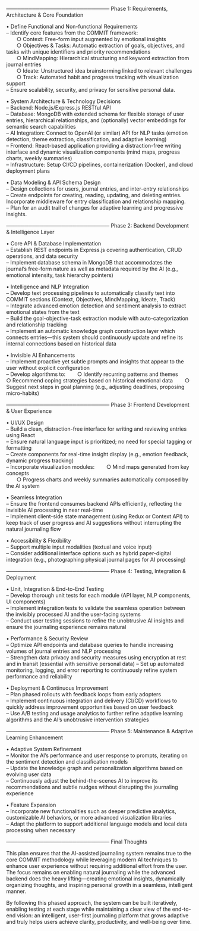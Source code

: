 ──────────────────────────── Phase 1: Requirements, Architecture & Core Foundation

• Define Functional and Non-functional Requirements  
– Identify core features from the COMMIT framework:  
  ○ Context: Free-form input augmented by emotional insights  
  ○ Objectives & Tasks: Automatic extraction of goals, objectives, and tasks with unique identifiers and priority recommendations  
  ○ MindMapping: Hierarchical structuring and keyword extraction from journal entries  
  ○ Ideate: Unstructured idea brainstorming linked to relevant challenges  
  ○ Track: Automated habit and progress tracking with visualization support  
– Ensure scalability, security, and privacy for sensitive personal data.

• System Architecture & Technology Decisions  
– Backend: Node.js/Express.js RESTful API  
– Database: MongoDB with extended schema for flexible storage of user entries, hierarchical relationships, and (optionally) vector embeddings for semantic search capabilities  
– AI Integration: Connect to OpenAI (or similar) API for NLP tasks (emotion detection, theme extraction, classification, and adaptive learning)  
– Frontend: React-based application providing a distraction-free writing interface and dynamic visualization components (mind maps, progress charts, weekly summaries)  
– Infrastructure: Setup CI/CD pipelines, containerization (Docker), and cloud deployment plans

• Data Modeling & API Schema Design  
– Design collections for users, journal entries, and inter-entry relationships  
– Create endpoints for creating, reading, updating, and deleting entries. Incorporate middleware for entry classification and relationship mapping.  
– Plan for an audit trail of changes for adaptive learning and progressive insights.

──────────────────────────── Phase 2: Backend Development & Intelligence Layer

• Core API & Database Implementation  
– Establish REST endpoints in Express.js covering authentication, CRUD operations, and data security  
– Implement database schema in MongoDB that accommodates the journal’s free-form nature as well as metadata required by the AI (e.g., emotional intensity, task hierarchy pointers)

• Intelligence and NLP Integration  
– Develop text processing pipelines to automatically classify text into COMMIT sections (Context, Objectives, MindMapping, Ideate, Track)  
– Integrate advanced emotion detection and sentiment analysis to extract emotional states from the text  
– Build the goal-objective-task extraction module with auto-categorization and relationship tracking  
– Implement an automatic knowledge graph construction layer which connects entries—this system should continuously update and refine its internal connections based on historical data

• Invisible AI Enhancements  
– Implement proactive yet subtle prompts and insights that appear to the user without explicit configuration  
– Develop algorithms to:   ○ Identify recurring patterns and themes   ○ Recommend coping strategies based on historical emotional data   ○ Suggest next steps in goal planning (e.g., adjusting deadlines, proposing micro-habits)

──────────────────────────── Phase 3: Frontend Development & User Experience

• UI/UX Design  
– Build a clean, distraction-free interface for writing and reviewing entries using React  
– Ensure natural language input is prioritized; no need for special tagging or formatting  
– Create components for real-time insight display (e.g., emotion feedback, dynamic progress tracking)  
– Incorporate visualization modules:   ○ Mind maps generated from key concepts  
  ○ Progress charts and weekly summaries automatically composed by the AI system

• Seamless Integration  
– Ensure the frontend consumes backend APIs efficiently, reflecting the invisible AI processing in near real-time  
– Implement client-side state management (using Redux or Context API) to keep track of user progress and AI suggestions without interrupting the natural journaling flow

• Accessibility & Flexibility  
– Support multiple input modalities (textual and voice input)  
– Consider additional interface options such as hybrid paper-digital integration (e.g., photographing physical journal pages for AI processing)

──────────────────────────── Phase 4: Testing, Integration & Deployment

• Unit, Integration & End-to-End Testing  
– Develop thorough unit tests for each module (API layer, NLP components, UI components)  
– Implement integration tests to validate the seamless operation between the invisibly processed AI and the user-facing systems  
– Conduct user testing sessions to refine the unobtrusive AI insights and ensure the journaling experience remains natural

• Performance & Security Review  
– Optimize API endpoints and database queries to handle increasing volumes of journal entries and NLP processing  
– Strengthen data privacy and security measures using encryption at rest and in transit (essential with sensitive personal data) – Set up automated monitoring, logging, and error reporting to continuously refine system performance and reliability

• Deployment & Continuous Improvement  
– Plan phased rollouts with feedback loops from early adopters  
– Implement continuous integration and delivery (CI/CD) workflows to quickly address improvement opportunities based on user feedback  
– Use A/B testing and usage analytics to further refine adaptive learning algorithms and the AI’s unobtrusive intervention strategies

──────────────────────────── Phase 5: Maintenance & Adaptive Learning Enhancement

• Adaptive System Refinement  
– Monitor the AI’s performance and user response to prompts, iterating on the sentiment detection and classification models  
– Update the knowledge graph and personalization algorithms based on evolving user data  
– Continuously adjust the behind-the-scenes AI to improve its recommendations and subtle nudges without disrupting the journaling experience

• Feature Expansion  
– Incorporate new functionalities such as deeper predictive analytics, customizable AI behaviors, or more advanced visualization libraries  
– Adapt the platform to support additional language models and local data processing when necessary

──────────────────────────── Final Thoughts

This plan ensures that the AI-assisted journaling system remains true to the core COMMIT methodology while leveraging modern AI techniques to enhance user experience without requiring additional effort from the user. The focus remains on enabling natural journaling while the advanced backend does the heavy lifting—creating emotional insights, dynamically organizing thoughts, and inspiring personal growth in a seamless, intelligent manner.

By following this phased approach, the system can be built iteratively, enabling testing at each stage while maintaining a clear view of the end-to-end vision: an intelligent, user-first journaling platform that grows adaptive and truly helps users achieve clarity, productivity, and well-being over time.
